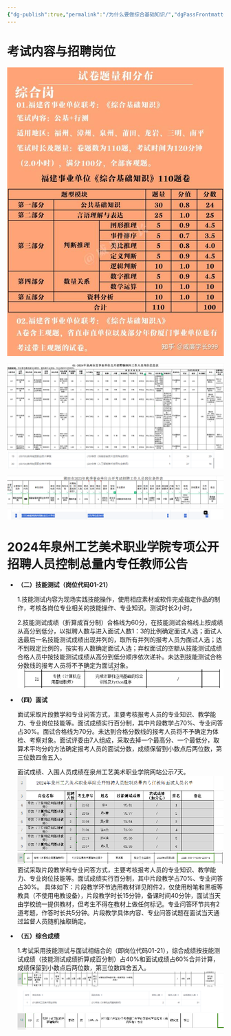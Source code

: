 ```yaml
---
{"dg-publish":true,"permalink":"/为什么要做综合基础知识/","dgPassFrontmatter":true}
---
```


# 考试内容与招聘岗位
![image.png](https://raw.githubusercontent.com/Z-h-e-n-g-L-o-n-g/imgroom/main/obsidian/20241028183052.png)

![image.png](https://raw.githubusercontent.com/Z-h-e-n-g-L-o-n-g/imgroom/main/obsidian/20241022191515.png)
![image.png](https://raw.githubusercontent.com/Z-h-e-n-g-L-o-n-g/imgroom/main/obsidian/20241028164720.png)

![image.png](https://raw.githubusercontent.com/Z-h-e-n-g-L-o-n-g/imgroom/main/obsidian/20241028163702.png)
![image.png](https://raw.githubusercontent.com/Z-h-e-n-g-L-o-n-g/imgroom/main/obsidian/20241028163756.png)

# 2024年泉州工艺美术职业学院专项公开招聘人员控制总量内专任教师公告
- **（二）技能测试（岗位代码01-21）**
	
	1.技能测试内容为现场实践技能操作，使用相应素材或软件完成指定作品的制作，考核各岗位专业相关的技能操作、专业知识。测试时长2小时。
	
	2.技能测试成绩（折算成百分制）合格线为60分，在技能测试合格线上按成绩从高分到低分，以拟聘人数与进入面试人数1：3的比例确定面试人选；面试人选最后一名技能测试成绩出现并列的，取所有并列的报考人员为面试人选；达不到规定比例的，按实有人数确定面试人选；弃权面试的空额从技能测试成绩合格人员中按技能测试成绩从高分到低分顺序依次递补。未达到技能测试合格分数线的报考人员将不予确定为面试对象。
	![image.png](https://raw.githubusercontent.com/Z-h-e-n-g-L-o-n-g/imgroom/main/obsidian/20241028181345.png)

- **（四）面试**
	
	面试采取片段教学和专业问答方式，主要考核报考人员的专业知识、教学能力、专业岗位技能等。面试成绩实行百分制，其中片段教学占70%、专业问答占30%。面试合格线为70分。未达到合格分数线的报考人员将不予确定为体检、考察对象。面试评委由7人组成，采取去掉一个最高分、一个最低分，取算术平均分的方法确定报考人员的面试分数，成绩保留到小数点后两位数，第三位数四舍五入。
	
	面试成绩、入围人员成绩在泉州工艺美术职业学院网站公示7天。
	![image.png](https://raw.githubusercontent.com/Z-h-e-n-g-L-o-n-g/imgroom/main/obsidian/20241028180518.png)
	![image.png](https://raw.githubusercontent.com/Z-h-e-n-g-L-o-n-g/imgroom/main/obsidian/20241028181425.png)
	面试采取片段教学和专业问答方式，主要考核报考人员的专业知识、教学能力、专业岗位技能等。面试成绩实行百分制，其中片段教学占70%、专业问答占30%。
	具体如下：片段教学环节选用教材详见附件2，仅使用粉笔和黑板等教具（不使用电教设备），片段教学时长15分钟，备课时间40分钟，面试当天由学校统一提供教材，但考生不得在教材上做任何标记。专业问答环节共有2道考题，作答时长共5分钟。片段教学具体内容、专业问答试题在面试当天通过监督人员随机抽取确定。
- **（五）综合成绩**
	
	1.考试采用技能测试与面试相结合的（即岗位代码01-21），综合成绩按技能测试成绩（技能测试成绩折算成百分制）占40%和面试成绩占60%合并计算，成绩保留到小数点后两位数，第三位数四舍五入。
	![image.png](https://raw.githubusercontent.com/Z-h-e-n-g-L-o-n-g/imgroom/main/obsidian/20241028164050.png)
	![image.png](https://raw.githubusercontent.com/Z-h-e-n-g-L-o-n-g/imgroom/main/obsidian/20241028164058.png)
	![image.png](https://raw.githubusercontent.com/Z-h-e-n-g-L-o-n-g/imgroom/main/obsidian/20241028173803.png)